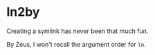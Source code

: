 # ln2by
Creating a symlink has never been that much fun.

By Zeus, I won't recall the argument order for ``ln``.
